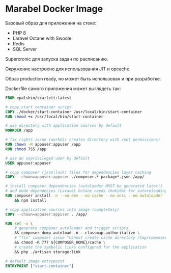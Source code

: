 # Marabel Docker Image

Базовый образ для приложения на стеке:
- PHP 8
- Laravel Octane with Swoole
- Redis
- SQL Server

Supercronic для запуска задач по расписанию.

Окружение настроено для использования JIT и opcache.

Образ production ready, но может быть использован и при разработке.

Dockerfile самого приложения может выглядеть так:

```dockerfile
FROM epalshin/scarlett:latest

# copy start container script
COPY ./docker/start-container /usr/local/bin/start-container
RUN chmod +x /usr/local/bin/start-container

# use directory with application sources by default
WORKDIR /app

# fix rights issue (workdir creates directory with root permissions)
RUN chown -R appuser:appuser /app
RUN chmod 755 /app

# use an unprivileged user by default
USER appuser:appuser

# copy composer (json|lock) files for dependencies layer caching
COPY --chown=appuser:appuser ./composer.* package*.json /app/

# install composer dependencies (autoloader MUST be generated later!)
# and node dependecies (Laravel Octane needs chokidar for autoreloading)
RUN composer install -n --no-dev --no-cache --no-ansi --no-autoloader --no-scripts --prefer-dist \
    && npm install

# copy application sources into image (completely)
COPY --chown=appuser:appuser . /app/

RUN set -x \
    # generate composer autoloader and trigger scripts
    && composer dump-autoload -n --classmap-authoritative \
    # "fix" composer issue "Cannot create cache directory /tmp/composer/cache/..." for docker-compose usage
    && chmod -R 777 ${COMPOSER_HOME}/cache \
    # create the symbolic links configured for the application
    && php ./artisan storage:link

# default image entrypoint
ENTRYPOINT ["start-container"]
```
